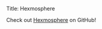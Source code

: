 Title: Hexmosphere

Check out [Hexmosphere](https://github.com/SCUPPERfoundation/hexmosphere) on GitHub!
